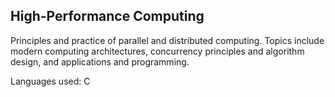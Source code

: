 <h2> High-Performance Computing </h2>

Principles and practice of parallel and distributed computing. Topics include modern computing architectures, concurrency principles and algorithm design, and applications and programming.

Languages used: C
